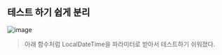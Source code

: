 ## 테스트 하기 쉽게 분리

![image](https://github.com/HyangKeunChoi/TIL-Today-I-Learned-/assets/49984996/9edc5713-be0d-4c1e-82de-2368a8892feb)

> 아래 함수처럼 LocalDateTime을 파라미터로 받아서 테스트하기 쉬워졌다.
